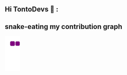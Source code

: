 ## Hi TontoDevs 👋 :

## snake-eating my contribution graph
![snake gif](https://github.com/TontoDevs/getting_badges/blob/output/github-contribution-grid-snake.gif)
